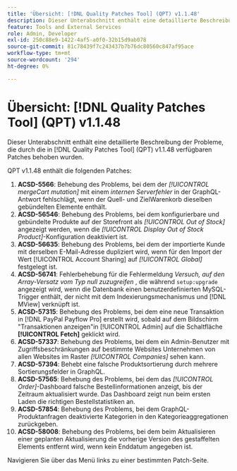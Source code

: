 ```yaml
---
title: 'Übersicht: [!DNL Quality Patches Tool] (QPT) v1.1.48'
description: Dieser Unterabschnitt enthält eine detaillierte Beschreibung der Probleme, die durch die in [!DNL Quality Patches Tool]  (QPT) v1.1.48 verfügbaren Patches behoben wurden.
feature: Tools and External Services
role: Admin, Developer
exl-id: 250c88e9-1422-4af5-a0f0-32b15d9ab078
source-git-commit: 81c78439f7c243437b7b76dc80560c847af95ace
workflow-type: tm+mt
source-wordcount: '294'
ht-degree: 0%

---
```


# Übersicht: [!DNL Quality Patches Tool] (QPT) v1.1.48

Dieser Unterabschnitt enthält eine detaillierte Beschreibung der Probleme, die durch die in [!DNL Quality Patches Tool] (QPT) v1.1.48 verfügbaren Patches behoben wurden.

QPT v1.1.48 enthält die folgenden Patches:

1. **ACSD-5566**: Behebung des Problems, bei dem der *[!UICONTROL mergeCart mutation]* mit einem *internen Serverfehler* in der GraphQL-Antwort fehlschlägt, wenn der Quell- und ZielWarenkorb dieselben gebündelten Elemente enthält.
1. **ACSD-56546**: Behebung des Problems, bei dem konfigurierbare und gebündelte Produkte auf der Storefront als *[!UICONTROL Out of Stock]* angezeigt werden, wenn die *[!UICONTROL Display Out of Stock Product]*-Konfiguration deaktiviert ist.
1. **ACSD-56635**: Behebung des Problems, bei dem der importierte Kunde mit derselben E-Mail-Adresse dupliziert wird, wenn für den Import der Wert [!UICONTROL Account Sharing] auf *[!UICONTROL Global]* festgelegt ist.
1. **ACSD-56741**: Fehlerbehebung für die Fehlermeldung *Versuch, auf den Array-Versatz vom Typ null zuzugreifen* , die während `setup:upgrade` angezeigt wird, wenn die Datenbank einen benutzerdefinierten MySQL-Trigger enthält, der nicht mit dem Indexierungsmechanismus und [!DNL MView] verknüpft ist.
1. **ACSD-57315**: Behebung des Problems, bei dem eine neue Transaktion in [!DNL PayPal Payflow Pro] erstellt wird, sobald auf dem Bildschirm &quot;Transaktionen anzeigen&quot;in [!UICONTROL Admin] auf die Schaltfläche **[!UICONTROL Fetch]** geklickt wird.
1. **ACSD-57337**: Behebung des Problems, bei dem ein Admin-Benutzer mit Zugriffsbeschränkungen auf bestimmte Websites Unternehmen von allen Websites im Raster *[!UICONTROL Companies]* sehen kann.
1. **ACSD-57394**: Behebt eine falsche Produktsortierung durch mehrere Sortierungsfelder in GraphQL.
1. **ACSD-57565**: Behebung des Problems, bei dem das *[!UICONTROL Order]*-Dashboard falsche Bestellinformationen anzeigt, bis der Zeitraum aktualisiert wurde. Das Dashboard zeigt nun beim ersten Laden die richtigen Bestellstatistiken an.
1. **ACSD-57854**: Behebung des Problems, bei dem GraphQL-Produktanfragen deaktivierte Kategorien in den Kategorieaggregationen zurückgeben.
1. **ACSD-58008**: Behebung des Problems, bei dem beim Aktualisieren einer geplanten Aktualisierung die vorherige Version des gestaffelten Elements entfernt wird, wenn kein Enddatum angegeben ist.

Navigieren Sie über das Menü links zu einer bestimmten Patch-Seite.
